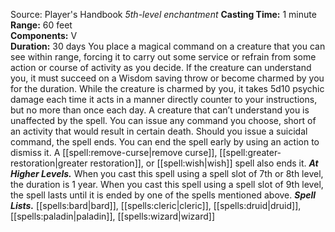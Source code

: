 Source: Player's Handbook
*5th-level enchantment*
**Casting Time:** 1 minute  
**Range:** 60 feet  
**Components:** V  
**Duration:** 30 days
You place a magical command on a creature that you can see within range, forcing it to carry out some service or refrain from some action or course of activity as you decide.
If the creature can understand you, it must succeed on a Wisdom saving throw or become charmed by you for the duration. While the creature is charmed by you, it takes 5d10 psychic damage each time it acts in a manner directly counter to your instructions, but no more than once each day. A creature that can’t understand you is unaffected by the spell.
You can issue any command you choose, short of an activity that would result in certain death. Should you issue a suicidal command, the spell ends. You can end the spell early by using an action to dismiss it. A [[spell:remove-curse|remove curse]], [[spell:greater-restoration|greater restoration]], or [[spell:wish|wish]] spell also ends it.
***At Higher Levels.*** When you cast this spell using a spell slot of 7th or 8th level, the duration is 1 year. When you cast this spell using a spell slot of 9th level, the spell lasts until it is ended by one of the spells mentioned above.
***Spell Lists.*** [[spells:bard|bard]], [[spells:cleric|cleric]], [[spells:druid|druid]], [[spells:paladin|paladin]], [[spells:wizard|wizard]]